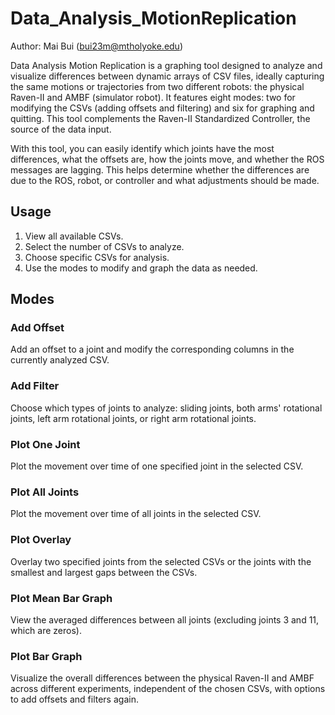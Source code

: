 # Data_Analysis_MotionReplication
Author: Mai Bui (bui23m@mtholyoke.edu)

Data Analysis Motion Replication is a graphing tool designed to analyze and visualize differences between dynamic arrays of CSV files, ideally capturing the same motions or trajectories from two different robots: the physical Raven-II and AMBF (simulator robot). It features eight modes: two for modifying the CSVs (adding offsets and filtering) and six for graphing and quitting. This tool complements the Raven-II Standardized Controller, the source of the data input.

With this tool, you can easily identify which joints have the most differences, what the offsets are, how the joints move, and whether the ROS messages are lagging. This helps determine whether the differences are due to the ROS, robot, or controller and what adjustments should be made.

## Usage
1. View all available CSVs.
2. Select the number of CSVs to analyze.
3. Choose specific CSVs for analysis.
4. Use the modes to modify and graph the data as needed.

## Modes

### Add Offset
Add an offset to a joint and modify the corresponding columns in the currently analyzed CSV.

### Add Filter
Choose which types of joints to analyze: sliding joints, both arms' rotational joints, left arm rotational joints, or right arm rotational joints.

### Plot One Joint
Plot the movement over time of one specified joint in the selected CSV.

### Plot All Joints
Plot the movement over time of all joints in the selected CSV.

### Plot Overlay
Overlay two specified joints from the selected CSVs or the joints with the smallest and largest gaps between the CSVs.

### Plot Mean Bar Graph
View the averaged differences between all joints (excluding joints 3 and 11, which are zeros).

### Plot Bar Graph
Visualize the overall differences between the physical Raven-II and AMBF across different experiments, independent of the chosen CSVs, with options to add offsets and filters again.
